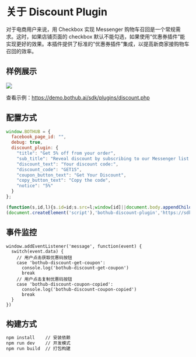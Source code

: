 # 关于 Discount Plugin

对于电商用户来说，用 Checkbox 实现 Messenger 购物车召回是一个常规需求。这时，如果店铺页面的 checkbox 默认不能勾选，如果使用“优惠券插件”能实现更好的效果。本插件提供了标准的“优惠券插件”集成，以提高新商家接购物车召回的效率。

## 样例展示

![](https://user-images.githubusercontent.com/32947262/40961440-35937f12-68d5-11e8-8532-3fb3cb216516.png)

查看示例：https://demo.bothub.ai/sdk/plugins/discount.php

## 配置方式

```js
window.BOTHUB = {
  facebook_page_id: "",
  debug: true,
  discount_plugin: {
    "title": "Get 5% off from your order",
    "sub_title": "Reveal discount by subscribing to our Messenger list:",
    "discount_text": "Your discount code:",
    "discount_code": "GET15",
    "coupon_button_text": "Get Your Discount",
    "copy_button_text": "Copy the code",
    "notice": "5%"
  }
};

(function(s,id,l){s.id=id;s.src=l;window[id]||document.body.appendChild(s)})
(document.createElement('script'),'bothub-discount-plugin','https://sdk.bothub.ai/plugins/discount.js');
```

## 事件监控

```
window.addEventListener('message', function(event) {
  switch(event.data) {
    // 用户点击获取优惠码按钮
    case 'bothub-discount-get-coupon':
      console.log('bothub-discount-get-coupon')
      break
    // 用户点击复制优惠码按钮
    case 'bothub-discount-coupon-copied':
      console.log('bothub-discount-coupon-copied')
      break
  }
})
```

## 构建方式

```bash
npm install    // 安装依赖
npm run dev    // 开发模式
npm run build  // 打包构建
```
